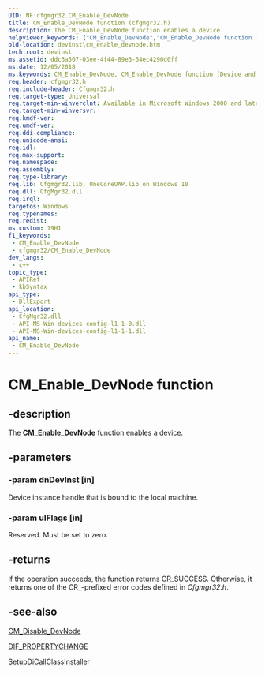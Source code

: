 ```yaml
---
UID: NF:cfgmgr32.CM_Enable_DevNode
title: CM_Enable_DevNode function (cfgmgr32.h)
description: The CM_Enable_DevNode function enables a device.
helpviewer_keywords: ["CM_Enable_DevNode","CM_Enable_DevNode function [Device and Driver Installation]","cfgmgr32/CM_Enable_DevNode","cfgmgrfn_10a592e0-91c9-47f2-aaa1-769e44bc1cbc.xml","devinst.cm_enable_devnode"]
old-location: devinst\cm_enable_devnode.htm
tech.root: devinst
ms.assetid: ddc3a507-03ee-4f44-89e3-64ec4290d0ff
ms.date: 12/05/2018
ms.keywords: CM_Enable_DevNode, CM_Enable_DevNode function [Device and Driver Installation], cfgmgr32/CM_Enable_DevNode, cfgmgrfn_10a592e0-91c9-47f2-aaa1-769e44bc1cbc.xml, devinst.cm_enable_devnode
req.header: cfgmgr32.h
req.include-header: Cfgmgr32.h
req.target-type: Universal
req.target-min-winverclnt: Available in Microsoft Windows 2000 and later versions of Windows.
req.target-min-winversvr: 
req.kmdf-ver: 
req.umdf-ver: 
req.ddi-compliance: 
req.unicode-ansi: 
req.idl: 
req.max-support: 
req.namespace: 
req.assembly: 
req.type-library: 
req.lib: Cfgmgr32.lib; OneCoreUAP.lib on Windows 10
req.dll: CfgMgr32.dll
req.irql: 
targetos: Windows
req.typenames: 
req.redist: 
ms.custom: 19H1
f1_keywords:
 - CM_Enable_DevNode
 - cfgmgr32/CM_Enable_DevNode
dev_langs:
 - c++
topic_type:
 - APIRef
 - kbSyntax
api_type:
 - DllExport
api_location:
 - CfgMgr32.dll
 - API-MS-Win-devices-config-l1-1-0.dll
 - API-MS-Win-devices-config-l1-1-1.dll
api_name:
 - CM_Enable_DevNode
---
```


# CM_Enable_DevNode function


## -description

The <b>CM_Enable_DevNode</b> function enables a device.

## -parameters

### -param dnDevInst [in]

Device instance handle that is bound to the local machine.

### -param ulFlags [in]

Reserved. Must be set to zero.

## -returns

If the operation succeeds, the function returns CR_SUCCESS. Otherwise, it returns one of the CR_-prefixed error codes defined in <i>Cfgmgr32.h</i>.

## -see-also

<a href="/windows/desktop/api/cfgmgr32/nf-cfgmgr32-cm_disable_devnode">CM_Disable_DevNode</a>



<a href="/windows-hardware/drivers/install/dif-propertychange">DIF_PROPERTYCHANGE</a>



<a href="/windows/desktop/api/setupapi/nf-setupapi-setupdicallclassinstaller">SetupDiCallClassInstaller</a>
